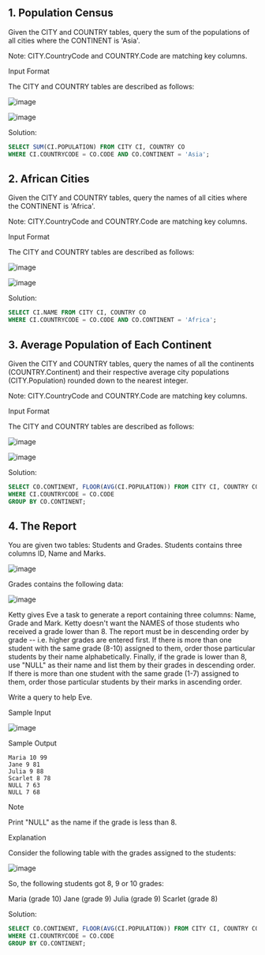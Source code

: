 ## 1. Population Census 

Given the CITY and COUNTRY tables, query the sum of the populations of all cities where the CONTINENT is 'Asia'.

Note: CITY.CountryCode and COUNTRY.Code are matching key columns.

Input Format 

The CITY and COUNTRY tables are described as follows:

![image](https://github.com/manvith1604/HackerRank-problems---SQL/assets/66794160/38dbddaf-2bd8-4595-9662-96ea918b0930)

![image](https://github.com/manvith1604/HackerRank-problems---SQL/assets/66794160/b410cc7a-cd43-4104-9196-483e10bb5ea1)

Solution:

```sql
SELECT SUM(CI.POPULATION) FROM CITY CI, COUNTRY CO
WHERE CI.COUNTRYCODE = CO.CODE AND CO.CONTINENT = 'Asia';
```

## 2. African Cities

Given the CITY and COUNTRY tables, query the names of all cities where the CONTINENT is 'Africa'.

Note: CITY.CountryCode and COUNTRY.Code are matching key columns.

Input Format

The CITY and COUNTRY tables are described as follows: 

![image](https://github.com/manvith1604/HackerRank-problems---SQL/assets/66794160/2f4e7ba7-24c4-47d0-bc03-11d08862c0a9)

![image](https://github.com/manvith1604/HackerRank-problems---SQL/assets/66794160/7eec1204-0652-47d0-bfc1-1ae915135878)

Solution: 

```sql
SELECT CI.NAME FROM CITY CI, COUNTRY CO
WHERE CI.COUNTRYCODE = CO.CODE AND CO.CONTINENT = 'Africa';
```

## 3. Average Population of Each Continent

Given the CITY and COUNTRY tables, query the names of all the continents (COUNTRY.Continent) and their respective average city populations (CITY.Population) rounded down to the nearest integer.

Note: CITY.CountryCode and COUNTRY.Code are matching key columns.

Input Format

The CITY and COUNTRY tables are described as follows:

![image](https://github.com/manvith1604/HackerRank-problems---SQL/assets/66794160/2f4e7ba7-24c4-47d0-bc03-11d08862c0a9)

![image](https://github.com/manvith1604/HackerRank-problems---SQL/assets/66794160/7eec1204-0652-47d0-bfc1-1ae915135878)

Solution: 

```sql
SELECT CO.CONTINENT, FLOOR(AVG(CI.POPULATION)) FROM CITY CI, COUNTRY CO
WHERE CI.COUNTRYCODE = CO.CODE 
GROUP BY CO.CONTINENT;
```

## 4. The Report

You are given two tables: Students and Grades. Students contains three columns ID, Name and Marks.

![image](https://github.com/manvith1604/HackerRank-problems---SQL/assets/66794160/5bf4e18a-ecb0-451e-aa94-7b89ed40a40b)

Grades contains the following data:

![image](https://github.com/manvith1604/HackerRank-problems---SQL/assets/66794160/0c01ab0d-badf-4529-bcb8-55e820cdef1c)

Ketty gives Eve a task to generate a report containing three columns: Name, Grade and Mark. Ketty doesn't want the NAMES of those students who received a grade lower than 8. The report must be in descending order by grade -- i.e. higher grades are entered first. If there is more than one student with the same grade (8-10) assigned to them, order those particular students by their name alphabetically. Finally, if the grade is lower than 8, use "NULL" as their name and list them by their grades in descending order. If there is more than one student with the same grade (1-7) assigned to them, order those particular students by their marks in ascending order.

Write a query to help Eve.

Sample Input

![image](https://github.com/manvith1604/HackerRank-problems---SQL/assets/66794160/50add442-4da2-4567-ad4c-8f85de8617bd)

Sample Output

```
Maria 10 99
Jane 9 81
Julia 9 88 
Scarlet 8 78
NULL 7 63
NULL 7 68
```

Note

Print "NULL"  as the name if the grade is less than 8.
 
Explanation

Consider the following table with the grades assigned to the students:

![image](https://github.com/manvith1604/HackerRank-problems---SQL/assets/66794160/deef4f6b-a5b5-415a-8c11-da30f5a1e398)

So, the following students got 8, 9 or 10 grades:

Maria (grade 10)
Jane (grade 9)
Julia (grade 9)
Scarlet (grade 8)


Solution: 

```sql
SELECT CO.CONTINENT, FLOOR(AVG(CI.POPULATION)) FROM CITY CI, COUNTRY CO
WHERE CI.COUNTRYCODE = CO.CODE 
GROUP BY CO.CONTINENT;
```
